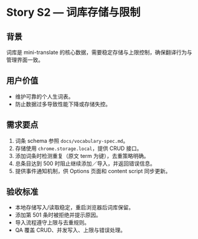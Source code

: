 # Story S2 — 词库存储与限制

## 背景
词库是 mini-translate 的核心数据，需要稳定存储与上限控制，确保翻译行为与管理界面一致。

## 用户价值
- 维护可靠的个人生词表。
- 防止数据过多导致性能下降或存储失控。

## 需求要点
1. 词条 schema 参照 `docs/vocabulary-spec.md`。
2. 存储使用 `chrome.storage.local`，提供 CRUD 接口。
3. 添加词条时检测重复（原文 term 为键），去重策略明确。
4. 总条目达到 500 时阻止继续添加／导入，并返回错误信息。
5. 提供事件通知机制，供 Options 页面和 content script 同步更新。

## 验收标准
- 本地存储写入/读取稳定，重启浏览器后词库保留。
- 添加第 501 条时被拒绝并提示原因。
- 导入流程遵守上限与去重规则。
- QA 覆盖 CRUD、并发写入、上限与错误处理。

